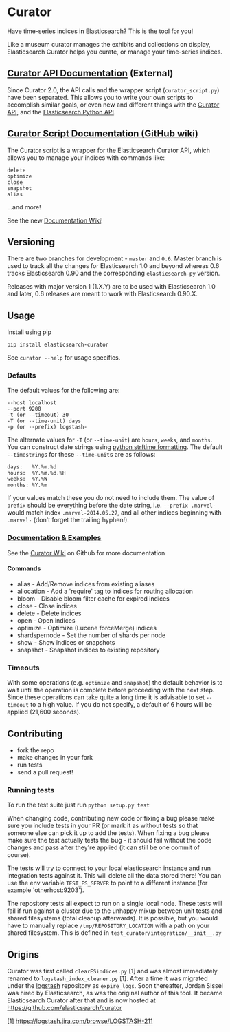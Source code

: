 # Curator

Have time-series indices in Elasticsearch? This is the tool for you!

Like a museum curator manages the exhibits and collections on display, Elasticsearch Curator helps you curate, or manage your time-series indices.

## [Curator API Documentation](http://curator.readthedocs.org/) (External)

Since Curator 2.0, the API calls and the wrapper script (`curator_script.py`) have been separated.  This allows you to write your own scripts to accomplish similar goals, or even new and different things with the [Curator API](http://curator.readthedocs.org/), and the [Elasticsearch Python API](http://elasticsearch-py.readthedocs.org/).

## [Curator Script Documentation (GitHub wiki)](http://github.com/elasticsearch/curator/wiki)
The Curator script is a wrapper for the Elasticsearch Curator API, which allows you to manage your indices with commands like:

    delete
    optimize
    close
    snapshot
    alias

…and more!

See the new [Documentation Wiki](http://github.com/elasticsearch/curator/wiki)!

## Versioning

There are two branches for development - `master` and `0.6`. Master branch is
used to track all the changes for Elasticsearch 1.0 and beyond whereas 0.6
tracks Elasticsearch 0.90 and the corresponding `elasticsearch-py` version.

Releases with major version 1 (1.X.Y) are to be used with Elasticsearch 1.0 and
later, 0.6 releases are meant to work with Elasticsearch 0.90.X.

## Usage

Install using pip

    pip install elasticsearch-curator

See `curator --help` for usage specifics.

### Defaults

The default values for the following are:

    --host localhost
    --port 9200
    -t (or --timeout) 30
    -T (or --time-unit) days
    -p (or --prefix) logstash-

The alternate values for `-T` (or `--time-unit`) are `hours`, `weeks`, and `months`.  You can construct date strings using [python strftime formatting](https://docs.python.org/2/library/datetime.html#strftime-and-strptime-behavior).  The default `--timestring`s for these `--time-unit`s are as follows:

    days:   %Y.%m.%d
    hours:  %Y.%m.%d.%H
    weeks:  %Y.%W
    months: %Y.%m


If your values match these you do not need to include them.  The value of `prefix` should be everything before the date string, i.e. `--prefix .marvel-` would match index `.marvel-2014.05.27`, and all other indices beginning with `.marvel-` (don't forget the trailing hyphen!).

### [Documentation & Examples](http://github.com/elasticsearch/curator/wiki)

See the [Curator Wiki](http://github.com/elasticsearch/curator/wiki) on Github for more documentation

#### Commands

* alias - Add/Remove indices from existing aliases
* allocation - Add a 'require' tag to indices for routing allocation
* bloom - Disable bloom filter cache for expired indices
* close - Close indices
* delete - Delete indices
* open - Open indices
* optimize - Optimize (Lucene forceMerge) indices
* shardspernode - Set the number of shards per node
* show - Show indices or snapshots
* snapshot - Snapshot indices to existing repository
    
### Timeouts
With some operations (e.g. `optimize` and `snapshot`) the default behavior is to wait until the operation is complete before proceeding with the next step.  Since these operations can take quite a long time it is advisable to set `--timeout` to a high value.  If you do not specify, a default of 6 hours will be applied (21,600 seconds).


## Contributing

* fork the repo
* make changes in your fork
* run tests
* send a pull request!

### Running tests

To run the test suite just run `python setup.py test`

When changing code, contributing new code or fixing a bug please make sure you
include tests in your PR (or mark it as without tests so that someone else can
pick it up to add the tests). When fixing a bug please make sure the test
actually tests the bug - it should fail without the code changes and pass after
they're applied (it can still be one commit of course).

The tests will try to connect to your local elasticsearch instance and run
integration tests against it. This will delete all the data stored there! You
can use the env variable `TEST_ES_SERVER` to point to a different instance (for
example 'otherhost:9203').

The repository tests all expect to run on a single local node.  These tests will fail if run against a cluster due to the unhappy mixup between unit tests and shared filesystems (total cleanup afterwards).  It is possible, but you would have to manually replace `/tmp/REPOSITORY_LOCATION` with a path on your shared filesystem.  This is defined in `test_curator/integration/__init__.py`

## Origins

Curator was first called `clearESindices.py` [1] and was almost immediately renamed to `logstash_index_cleaner.py` [1].  After a time it was migrated under the [logstash](https://github.com/elasticsearch/logstash) repository as `expire_logs`.  Soon thereafter, Jordan Sissel was hired by Elasticsearch, as was the original author of this tool.  It became Elasticsearch Curator after that and is now hosted at <https://github.com/elasticsearch/curator>

[1] <https://logstash.jira.com/browse/LOGSTASH-211>

